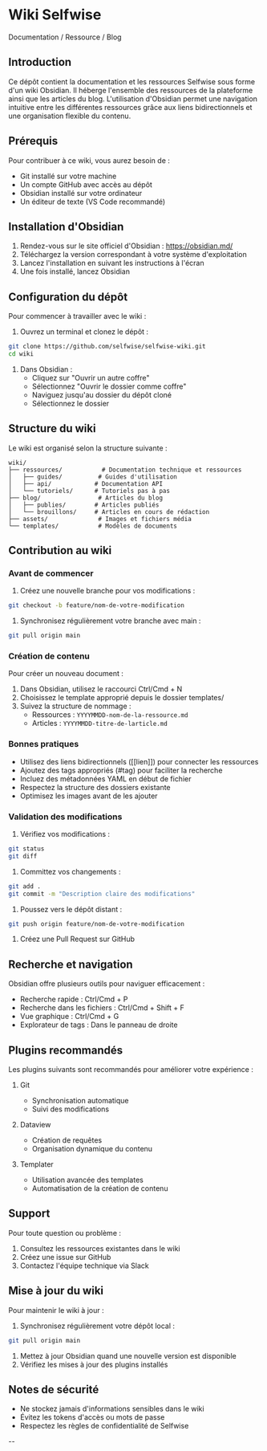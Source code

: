 # Wiki Selfwise 
Documentation / Ressource / Blog

## Introduction

Ce dépôt contient la documentation et les ressources Selfwise sous forme d'un wiki Obsidian. Il héberge l'ensemble des ressources de la plateforme ainsi que les articles du blog. L'utilisation d'Obsidian permet une navigation intuitive entre les différentes ressources grâce aux liens bidirectionnels et une organisation flexible du contenu.

## Prérequis

Pour contribuer à ce wiki, vous aurez besoin de :
- Git installé sur votre machine
- Un compte GitHub avec accès au dépôt
- Obsidian installé sur votre ordinateur
- Un éditeur de texte (VS Code recommandé)

## Installation d'Obsidian

1. Rendez-vous sur le site officiel d'Obsidian : https://obsidian.md/
2. Téléchargez la version correspondant à votre système d'exploitation
3. Lancez l'installation en suivant les instructions à l'écran
4. Une fois installé, lancez Obsidian

## Configuration du dépôt

Pour commencer à travailler avec le wiki :

1. Ouvrez un terminal et clonez le dépôt :
```bash
git clone https://github.com/selfwise/selfwise-wiki.git
cd wiki
```

1. Dans Obsidian :
   - Cliquez sur "Ouvrir un autre coffre"
   - Sélectionnez "Ouvrir le dossier comme coffre"
   - Naviguez jusqu'au dossier du dépôt cloné
   - Sélectionnez le dossier

## Structure du wiki

Le wiki est organisé selon la structure suivante :

```
wiki/
├── ressources/           # Documentation technique et ressources
│   ├── guides/          # Guides d'utilisation
│   ├── api/            # Documentation API
│   └── tutoriels/      # Tutoriels pas à pas
├── blog/                # Articles du blog
│   ├── publies/        # Articles publiés
│   └── brouillons/     # Articles en cours de rédaction
├── assets/              # Images et fichiers média
└── templates/           # Modèles de documents
```

## Contribution au wiki

### Avant de commencer

1. Créez une nouvelle branche pour vos modifications :
```bash
git checkout -b feature/nom-de-votre-modification
```

1. Synchronisez régulièrement votre branche avec main :
```bash
git pull origin main
```

### Création de contenu

Pour créer un nouveau document :

1. Dans Obsidian, utilisez le raccourci Ctrl/Cmd + N
2. Choisissez le template approprié depuis le dossier templates/
3. Suivez la structure de nommage :
   - Ressources : `YYYYMMDD-nom-de-la-ressource.md`
   - Articles : `YYYYMMDD-titre-de-larticle.md`

### Bonnes pratiques

- Utilisez des liens bidirectionnels ([[lien]]) pour connecter les ressources
- Ajoutez des tags appropriés (#tag) pour faciliter la recherche
- Incluez des métadonnées YAML en début de fichier
- Respectez la structure des dossiers existante
- Optimisez les images avant de les ajouter

### Validation des modifications

1. Vérifiez vos modifications :
```bash
git status
git diff
```

1. Committez vos changements :
```bash
git add .
git commit -m "Description claire des modifications"
```

1. Poussez vers le dépôt distant :
```bash
git push origin feature/nom-de-votre-modification
```

1. Créez une Pull Request sur GitHub

## Recherche et navigation

Obsidian offre plusieurs outils pour naviguer efficacement :

- Recherche rapide : Ctrl/Cmd + P
- Recherche dans les fichiers : Ctrl/Cmd + Shift + F
- Vue graphique : Ctrl/Cmd + G
- Explorateur de tags : Dans le panneau de droite

## Plugins recommandés

Les plugins suivants sont recommandés pour améliorer votre expérience :

1. Git
   - Synchronisation automatique
   - Suivi des modifications

2. Dataview
   - Création de requêtes
   - Organisation dynamique du contenu

3. Templater
   - Utilisation avancée des templates
   - Automatisation de la création de contenu

## Support

Pour toute question ou problème :

1. Consultez les ressources existantes dans le wiki
2. Créez une issue sur GitHub
3. Contactez l'équipe technique via Slack

## Mise à jour du wiki

Pour maintenir le wiki à jour :

1. Synchronisez régulièrement votre dépôt local :
```bash
git pull origin main
```

1. Mettez à jour Obsidian quand une nouvelle version est disponible
2. Vérifiez les mises à jour des plugins installés

## Notes de sécurité

- Ne stockez jamais d'informations sensibles dans le wiki
- Évitez les tokens d'accès ou mots de passe
- Respectez les règles de confidentialité de Selfwise


--

